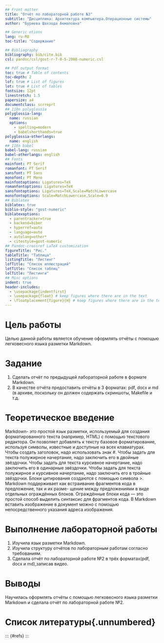 ```yaml
---
## Front matter
title: "Отчёт по лабораторной работе №3"
subtitle: "Дисциплина: Архитектура компьютера.Операционные системы"
author: "Буриева Шахзода Акмаловна"

## Generic otions
lang: ru-RU
toc-title: "Содержание"

## Bibliography
bibliography: bib/cite.bib
csl: pandoc/csl/gost-r-7-0-5-2008-numeric.csl

## Pdf output format
toc: true # Table of contents
toc-depth: 2
lof: true # List of figures
lot: true # List of tables
fontsize: 12pt
linestretch: 1.5
papersize: a4
documentclass: scrreprt
## I18n polyglossia
polyglossia-lang:
  name: russian
  options:
	- spelling=modern
	- babelshorthands=true
polyglossia-otherlangs:
  name: english
## I18n babel
babel-lang: russian
babel-otherlangs: english
## Fonts
mainfont: PT Serif
romanfont: PT Serif
sansfont: PT Sans
monofont: PT Mono
mainfontoptions: Ligatures=TeX
romanfontoptions: Ligatures=TeX
sansfontoptions: Ligatures=TeX,Scale=MatchLowercase
monofontoptions: Scale=MatchLowercase,Scale=0.9
## Biblatex
biblatex: true
biblio-style: "gost-numeric"
biblatexoptions:
  - parentracker=true
  - backend=biber
  - hyperref=auto
  - language=auto
  - autolang=other*
  - citestyle=gost-numeric
## Pandoc-crossref LaTeX customization
figureTitle: "Рис."
tableTitle: "Таблица"
listingTitle: "Листинг"
lofTitle: "Список иллюстраций"
lotTitle: "Список таблиц"
lolTitle: "Листинги"
## Misc options
indent: true
header-includes:
  - \usepackage{indentfirst}
  - \usepackage{float} # keep figures where there are in the text
  - \floatplacement{figure}{H} # keep figures where there are in the text
---
```


# Цель работы

Целью данной работы является обучение оформлять отчёты с помощью легковесного языка разметки Markdown.

# Задание

1. Сделать отчёт по предыдущей лабораторной работе в формате Markdown.
2. В качестве отчёта предоставить отчёты в 3 форматах: pdf, docx и md (в архиве, поскольку он должен содержать скриншоты, Makefile и т.д.

# Теоретическое введение

Markdown- это простой язык разметки, используемый для создания форматированного текста (например, HTML) с помощью текстового редактора. Он позволяет добавлять к тексту базовое форматирование, используя символы, известные и доступные на всех клавиатурах.
Чтобы создать заголовок, надо использовать знак #.
Чтобы задать для текста полужирное начертание, надо заключить его в двойные звёздочки.
Чтобы задать для текста курсивное начертание, надо заключить его в одинарные звёздочки.
Чтобы задать для текста полужирное и курсивное начертание, надо заключить его в тройные звёздочки.
Блоки цитирования создаются с помощью символа >.
Markdown поддерживает как встраивание фрагментов кода в предложение, так и их разме- щение между предложениями в виде отдельных ограждённых блоков. Ограждённые блоки кода — это простой способ выделить синтаксис для фрагментов кода.
В Markdown вставить изображение в документ можно с помощью непосредственного указания адреса изображения.

# Выполнение лабораторной работы
1. Изучила язык разметки Markdown.
2. Изучила структуру отчётов по лабораторным работам согласно требованиям.
3. Сделала отчёт по лабораторной работе №2 в трёх форматах(pdf, docx и md),записав видео.

# Выводы

Научилась оформлять отчёты с помощью легковесного языка разметки Markdown и сделала отчёт по лабораторной работе №2.

# Список литературы{.unnumbered}

::: {#refs}
:::
